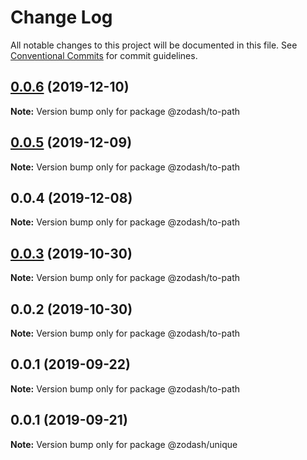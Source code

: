 # Change Log

All notable changes to this project will be documented in this file.
See [Conventional Commits](https://conventionalcommits.org) for commit guidelines.

## [0.0.6](https://github.com/zcorky/zodash/compare/@zodash/to-path@0.0.5...@zodash/to-path@0.0.6) (2019-12-10)

**Note:** Version bump only for package @zodash/to-path





## [0.0.5](https://github.com/zcorky/zodash/compare/@zodash/to-path@0.0.4...@zodash/to-path@0.0.5) (2019-12-09)

**Note:** Version bump only for package @zodash/to-path





## 0.0.4 (2019-12-08)

**Note:** Version bump only for package @zodash/to-path





## [0.0.3](https://github.com/zcorky/zodash/compare/@zodash/to-path@0.0.2...@zodash/to-path@0.0.3) (2019-10-30)

**Note:** Version bump only for package @zodash/to-path





## 0.0.2 (2019-10-30)

**Note:** Version bump only for package @zodash/to-path





## 0.0.1 (2019-09-22)

**Note:** Version bump only for package @zodash/to-path





## 0.0.1 (2019-09-21)

**Note:** Version bump only for package @zodash/unique
